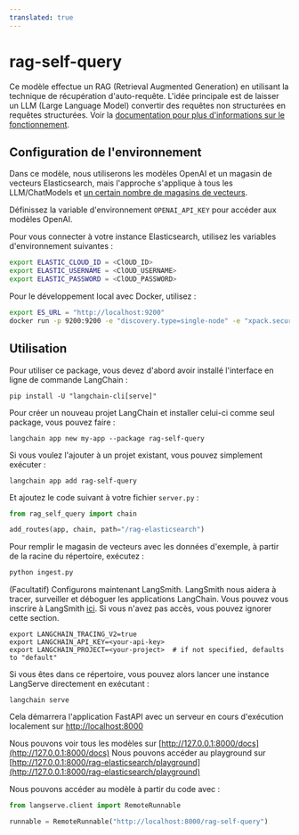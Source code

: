 ```yaml
---
translated: true
---
```


# rag-self-query

Ce modèle effectue un RAG (Retrieval Augmented Generation) en utilisant la technique de récupération d'auto-requête. L'idée principale est de laisser un LLM (Large Language Model) convertir des requêtes non structurées en requêtes structurées. Voir la [documentation pour plus d'informations sur le fonctionnement](https://python.langchain.com/docs/modules/data_connection/retrievers/self_query).

## Configuration de l'environnement

Dans ce modèle, nous utiliserons les modèles OpenAI et un magasin de vecteurs Elasticsearch, mais l'approche s'applique à tous les LLM/ChatModels et [un certain nombre de magasins de vecteurs](https://python.langchain.com/docs/integrations/retrievers/self_query/).

Définissez la variable d'environnement `OPENAI_API_KEY` pour accéder aux modèles OpenAI.

Pour vous connecter à votre instance Elasticsearch, utilisez les variables d'environnement suivantes :

```bash
export ELASTIC_CLOUD_ID = <ClOUD_ID>
export ELASTIC_USERNAME = <ClOUD_USERNAME>
export ELASTIC_PASSWORD = <ClOUD_PASSWORD>
```

Pour le développement local avec Docker, utilisez :

```bash
export ES_URL = "http://localhost:9200"
docker run -p 9200:9200 -e "discovery.type=single-node" -e "xpack.security.enabled=false" -e "xpack.security.http.ssl.enabled=false" docker.elastic.co/elasticsearch/elasticsearch:8.9.0
```

## Utilisation

Pour utiliser ce package, vous devez d'abord avoir installé l'interface en ligne de commande LangChain :

```shell
pip install -U "langchain-cli[serve]"
```

Pour créer un nouveau projet LangChain et installer celui-ci comme seul package, vous pouvez faire :

```shell
langchain app new my-app --package rag-self-query
```

Si vous voulez l'ajouter à un projet existant, vous pouvez simplement exécuter :

```shell
langchain app add rag-self-query
```

Et ajoutez le code suivant à votre fichier `server.py` :

```python
from rag_self_query import chain

add_routes(app, chain, path="/rag-elasticsearch")
```

Pour remplir le magasin de vecteurs avec les données d'exemple, à partir de la racine du répertoire, exécutez :

```bash
python ingest.py
```

(Facultatif) Configurons maintenant LangSmith.
LangSmith nous aidera à tracer, surveiller et déboguer les applications LangChain.
Vous pouvez vous inscrire à LangSmith [ici](https://smith.langchain.com/).
Si vous n'avez pas accès, vous pouvez ignorer cette section.

```shell
export LANGCHAIN_TRACING_V2=true
export LANGCHAIN_API_KEY=<your-api-key>
export LANGCHAIN_PROJECT=<your-project>  # if not specified, defaults to "default"
```

Si vous êtes dans ce répertoire, vous pouvez alors lancer une instance LangServe directement en exécutant :

```shell
langchain serve
```

Cela démarrera l'application FastAPI avec un serveur en cours d'exécution localement sur
[http://localhost:8000](http://localhost:8000)

Nous pouvons voir tous les modèles sur [http://127.0.0.1:8000/docs](http://127.0.0.1:8000/docs)
Nous pouvons accéder au playground sur [http://127.0.0.1:8000/rag-elasticsearch/playground](http://127.0.0.1:8000/rag-elasticsearch/playground)

Nous pouvons accéder au modèle à partir du code avec :

```python
from langserve.client import RemoteRunnable

runnable = RemoteRunnable("http://localhost:8000/rag-self-query")
```

